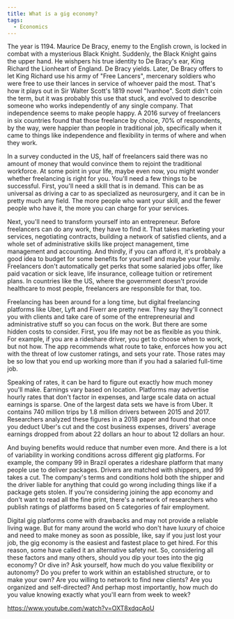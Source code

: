 ```yaml
---
title: What is a gig economy?
tags:
  - Economics
---
```


The year is 1194. Maurice De Bracy, enemy to the English crown, is locked in combat with a mysterious Black Knight. Suddenly, the Black Knight gains the upper hand. He wishpers his true identity to De Bracy's ear, King Richard the Lionheart of England. De Bracy yields. Later, De Bracy offers to let King Richard use his army of "Free Lancers", mercenary soldiers who were free to use their lances in service of whoever paid the most. That's how it plays out in Sir Walter Scott's 1819 novel "Ivanhoe". Scott didn't coin the term, but it was probably this use that stuck, and evolved to describe someone who works independently of any single company. That independence seems to make people happy. A 2016 survey of freelancers in six countries found that those freelance by choice, 70% of respondents, by the way, were happier than people in traditional job, specifically when it came to things like independence and flexibility in terms of where and when they work.

In a survey conducted in the US, half of freelancers said there was no amount of money that would convince them to rejoint the traditional workforce. At some point in your life, maybe even now, you might wonder whether freelancing is right for you. You'll need a few things to be successful. First, you'll need a skill that is in demand. This can be as universal as driving a car to as specialized as neurosurgery, and it can be in pretty much any field. The more people who want your skill, and the fewer people who have it, the more you can charge for your services.

Next, you'll need to transform yourself into an entrepreneur. Before freelancers can do any work, they have to find it. That takes marketing your services, negotiating contracts, building a network of satisfied clients, and a whole set of administrative skills like project management, time management and accounting. And thirdly, if you can afford it, it's probbaly a good idea to budget for some benefits for yourself and maybe your family. Freelancers don't automatically get perks that some salaried jobs offer, like paid vacation or sick leave, life insurance, colleage tuition or retirement plans. In countries like the US, where the government doesn't provide healthcare to most people, freelancers are responsible for that, too.

Freelancing has been around for a long time, but digital freelancing platforms like Uber, Lyft and Fiverr are pretty new. They say they'll connect you with clients and take care of some of the entrepreneurial and administrative stuff so you can focus on the work. But there are some hidden costs to consider. First, you life may not be as flexible as you think. For example, if you are a rideshare driver, you get to choose when to work, but not how. The app recommends what route to take, enforces how you act with the threat of low customer ratings, and sets your rate. Those rates may be so low that you end up working more than if you had a salaried full-time job.

Speaking of rates, it can be hard to figure out exactly how much money you'll make. Earnings vary based on location. Platforms may advertise hourly rates that don't factor in expenses, and large scale data on actual earnings is sparse. One of the largest data sets we have is from Uber. It contains 740 million trips by 1.8 million drivers between 2015 and 2017. Researchers analyzed these figures in a 2018 paper and found that once you deduct Uber's cut and the cost business expenses, drivers' average earnings dropped from about 22 dollars an hour to about 12 dollars an hour.

And buying benefits would reduce that number even more. And there is a lot of variability in working conditions across different gig platforms. For example, the company 99 in Brazil operates a rideshare platform that many people use to deliver packages. Drivers are matched with shippers, and 99 takes a cut. The company's terms and conditions hold both the shipper and the driver liable for anything that could go wrong including things like if a package gets stolen. If you're considering joining the app economy and don't want to read all the fine print, there's a network of researchers who publish ratings of platforms based on 5 categories of fair employment.

Digital gig platforms come with drawbacks and may not provide a reliable living wage. But for many around the world who don't have luxury of choice and need to make money as soon as possible, like, say if you just lost your job, the gig economy is the easiest and fastest place to get hired. For this reason, some have called it an alternative safety net. So, considering all these factors and many others, should you dip your toes into the gig economy? Or dive in? Ask yourself, how much do you value flexibility or autonomy? Do you prefer to work within an established structure, or to make your own? Are you willing to network to find new clients? Are you organized and self-directed? And perhap most importantly, how much do you value knowing exactly what you'll earn from week to week?

https://www.youtube.com/watch?v=OXT8xdqcAoU
